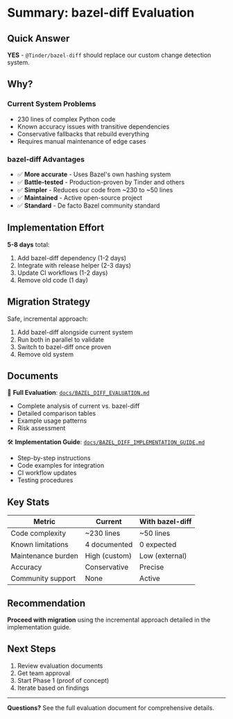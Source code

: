 # Summary: bazel-diff Evaluation

## Quick Answer

**YES** - `@Tinder/bazel-diff` should replace our custom change detection system.

## Why?

### Current System Problems
- 230 lines of complex Python code
- Known accuracy issues with transitive dependencies  
- Conservative fallbacks that rebuild everything
- Requires manual maintenance of edge cases

### bazel-diff Advantages
- ✅ **More accurate** - Uses Bazel's own hashing system
- ✅ **Battle-tested** - Production-proven by Tinder and others
- ✅ **Simpler** - Reduces our code from ~230 to ~50 lines
- ✅ **Maintained** - Active open-source project
- ✅ **Standard** - De facto Bazel community standard

## Implementation Effort

**5-8 days** total:
1. Add bazel-diff dependency (1-2 days)
2. Integrate with release helper (2-3 days)
3. Update CI workflows (1-2 days)
4. Remove old code (1 day)

## Migration Strategy

Safe, incremental approach:
1. Add bazel-diff alongside current system
2. Run both in parallel to validate
3. Switch to bazel-diff once proven
4. Remove old system

## Documents

📄 **Full Evaluation**: [`docs/BAZEL_DIFF_EVALUATION.md`](BAZEL_DIFF_EVALUATION.md)
- Complete analysis of current vs. bazel-diff
- Detailed comparison tables
- Example usage patterns
- Risk assessment

🛠️ **Implementation Guide**: [`docs/BAZEL_DIFF_IMPLEMENTATION_GUIDE.md`](BAZEL_DIFF_IMPLEMENTATION_GUIDE.md)
- Step-by-step instructions
- Code examples for integration
- CI workflow updates
- Testing procedures

## Key Stats

| Metric | Current | With bazel-diff |
|--------|---------|-----------------|
| Code complexity | ~230 lines | ~50 lines |
| Known limitations | 4 documented | 0 expected |
| Maintenance burden | High (custom) | Low (external) |
| Accuracy | Conservative | Precise |
| Community support | None | Active |

## Recommendation

**Proceed with migration** using the incremental approach detailed in the implementation guide.

## Next Steps

1. Review evaluation documents
2. Get team approval
3. Start Phase 1 (proof of concept)
4. Iterate based on findings

---

**Questions?** See the full evaluation document for comprehensive details.

